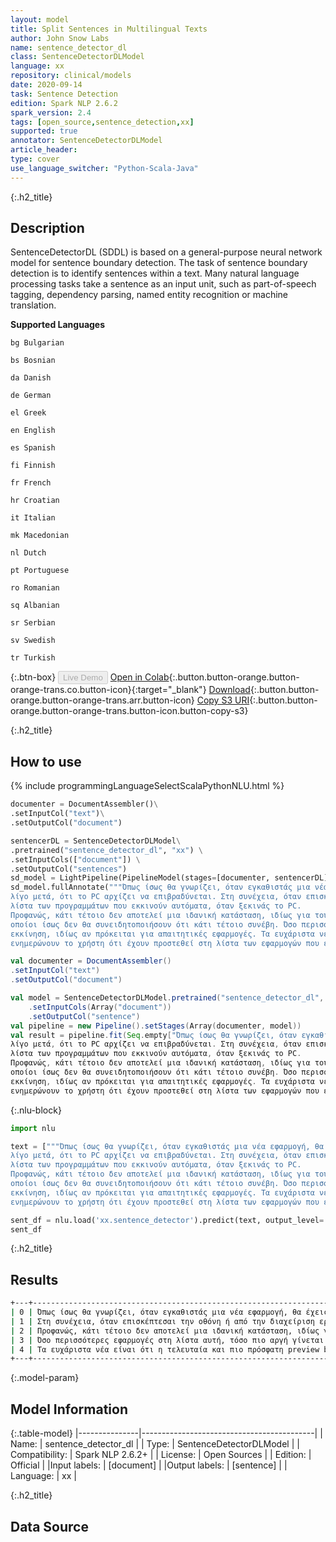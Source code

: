 ```yaml
---
layout: model
title: Split Sentences in Multilingual Texts
author: John Snow Labs
name: sentence_detector_dl
class: SentenceDetectorDLModel
language: xx
repository: clinical/models
date: 2020-09-14
task: Sentence Detection
edition: Spark NLP 2.6.2
spark_version: 2.4
tags: [open_source,sentence_detection,xx]
supported: true
annotator: SentenceDetectorDLModel
article_header:
type: cover
use_language_switcher: "Python-Scala-Java"
---
```


{:.h2_title}
## Description

SentenceDetectorDL (SDDL) is based on a general-purpose neural network model for sentence boundary detection. The task of sentence boundary detection is to identify sentences within a text. Many natural language processing tasks take a sentence as an input unit, such as part-of-speech tagging, dependency parsing, named entity recognition or machine translation.

**Supported Languages**

`bg Bulgarian`

`bs Bosnian`

`da Danish`

`de German`

`el Greek`

`en English`

`es Spanish`

`fi Finnish`

`fr French`

`hr Croatian`

`it Italian`

`mk Macedonian`

`nl Dutch`

`pt Portuguese`

`ro Romanian`

`sq Albanian`

`sr Serbian`

`sv Swedish`

`tr Turkish`



{:.btn-box}
<button class="button button-orange" disabled>Live Demo</button>
[Open in Colab](https://colab.research.google.com/github/JohnSnowLabs/spark-nlp-workshop/blob/master/tutorials/Certification_Trainings/Public/9.SentenceDetectorDL.ipynb){:.button.button-orange.button-orange-trans.co.button-icon}{:target="_blank"}
[Download](https://s3.amazonaws.com/auxdata.johnsnowlabs.com/models/sentence_detector_dl_xx_2.6.0_2.4_1600092755641.zip){:.button.button-orange.button-orange-trans.arr.button-icon}
[Copy S3 URI](s3://auxdata.johnsnowlabs.com/models/sentence_detector_dl_xx_2.6.0_2.4_1600092755641.zip){:.button.button-orange.button-orange-trans.button-icon.button-copy-s3}

{:.h2_title}
## How to use 
<div class="tabs-box" markdown="1">

{% include programmingLanguageSelectScalaPythonNLU.html %}

```python
documenter = DocumentAssembler()\
.setInputCol("text")\
.setOutputCol("document")

sentencerDL = SentenceDetectorDLModel\
.pretrained("sentence_detector_dl", "xx") \
.setInputCols(["document"]) \
.setOutputCol("sentences")
sd_model = LightPipeline(PipelineModel(stages=[documenter, sentencerDL]))
sd_model.fullAnnotate("""Όπως ίσως θα γνωρίζει, όταν εγκαθιστάς μια νέα εφαρμογή, θα έχεις διαπιστώσει 
λίγο μετά, ότι το PC αρχίζει να επιβραδύνεται. Στη συνέχεια, όταν επισκέπτεσαι την οθόνη ή από την διαχείριση εργασιών, θα διαπιστώσεις ότι η εν λόγω εφαρμογή έχει προστεθεί στη 
λίστα των προγραμμάτων που εκκινούν αυτόματα, όταν ξεκινάς το PC.
Προφανώς, κάτι τέτοιο δεν αποτελεί μια ιδανική κατάσταση, ιδίως για τους λιγότερο γνώστες, οι 
οποίοι ίσως δεν θα συνειδητοποιήσουν ότι κάτι τέτοιο συνέβη. Όσο περισσότερες εφαρμογές στη λίστα αυτή, τόσο πιο αργή γίνεται η 
εκκίνηση, ιδίως αν πρόκειται για απαιτητικές εφαρμογές. Τα ευχάριστα νέα είναι ότι η τελευταία και πιο πρόσφατη preview build της έκδοσης των Windows 10 που θα καταφθάσει στο πρώτο μισό του 2021, οι εφαρμογές θα 
ενημερώνουν το χρήστη ότι έχουν προστεθεί στη λίστα των εφαρμογών που εκκινούν μόλις ανοίγεις το PC.""")
```

```scala
val documenter = DocumentAssembler()
.setInputCol("text")
.setOutputCol("document")

val model = SentenceDetectorDLModel.pretrained("sentence_detector_dl", "xx")
	.setInputCols(Array("document"))
	.setOutputCol("sentence")
val pipeline = new Pipeline().setStages(Array(documenter, model))
val result = pipeline.fit(Seq.empty["Όπως ίσως θα γνωρίζει, όταν εγκαθιστάς μια νέα εφαρμογή, θα έχεις διαπιστώσει 
λίγο μετά, ότι το PC αρχίζει να επιβραδύνεται. Στη συνέχεια, όταν επισκέπτεσαι την οθόνη ή από την διαχείριση εργασιών, θα διαπιστώσεις ότι η εν λόγω εφαρμογή έχει προστεθεί στη 
λίστα των προγραμμάτων που εκκινούν αυτόματα, όταν ξεκινάς το PC.
Προφανώς, κάτι τέτοιο δεν αποτελεί μια ιδανική κατάσταση, ιδίως για τους λιγότερο γνώστες, οι 
οποίοι ίσως δεν θα συνειδητοποιήσουν ότι κάτι τέτοιο συνέβη. Όσο περισσότερες εφαρμογές στη λίστα αυτή, τόσο πιο αργή γίνεται η 
εκκίνηση, ιδίως αν πρόκειται για απαιτητικές εφαρμογές. Τα ευχάριστα νέα είναι ότι η τελευταία και πιο πρόσφατη preview build της έκδοσης των Windows 10 που θα καταφθάσει στο πρώτο μισό του 2021, οι εφαρμογές θα 
ενημερώνουν το χρήστη ότι έχουν προστεθεί στη λίστα των εφαρμογών που εκκινούν μόλις ανοίγεις το PC."].toDS.toDF("text")).transform(data)
```

{:.nlu-block}
```python
import nlu

text = ["""Όπως ίσως θα γνωρίζει, όταν εγκαθιστάς μια νέα εφαρμογή, θα έχεις διαπιστώσει 
λίγο μετά, ότι το PC αρχίζει να επιβραδύνεται. Στη συνέχεια, όταν επισκέπτεσαι την οθόνη ή από την διαχείριση εργασιών, θα διαπιστώσεις ότι η εν λόγω εφαρμογή έχει προστεθεί στη 
λίστα των προγραμμάτων που εκκινούν αυτόματα, όταν ξεκινάς το PC.
Προφανώς, κάτι τέτοιο δεν αποτελεί μια ιδανική κατάσταση, ιδίως για τους λιγότερο γνώστες, οι 
οποίοι ίσως δεν θα συνειδητοποιήσουν ότι κάτι τέτοιο συνέβη. Όσο περισσότερες εφαρμογές στη λίστα αυτή, τόσο πιο αργή γίνεται η 
εκκίνηση, ιδίως αν πρόκειται για απαιτητικές εφαρμογές. Τα ευχάριστα νέα είναι ότι η τελευταία και πιο πρόσφατη preview build της έκδοσης των Windows 10 που θα καταφθάσει στο πρώτο μισό του 2021, οι εφαρμογές θα 
ενημερώνουν το χρήστη ότι έχουν προστεθεί στη λίστα των εφαρμογών που εκκινούν μόλις ανοίγεις το PC."""]

sent_df = nlu.load('xx.sentence_detector').predict(text, output_level='sentence')
sent_df
```

</div>

{:.h2_title}
## Results 

```bash
+---+------------------------------------------------------------------------------------------------------------------------------------------------------------------------------------------------------------------------------------------------------------------+
| 0 | Όπως ίσως θα γνωρίζει, όταν εγκαθιστάς μια νέα εφαρμογή, θα έχεις διαπιστώσει λίγο μετά, ότι το PC αρχίζει να επιβραδύνεται.                                                                                                                                     |
| 1 | Στη συνέχεια, όταν επισκέπτεσαι την οθόνη ή από την διαχείριση εργασιών, θα διαπιστώσεις ότι η εν λόγω εφαρμογή έχει προστεθεί στη λίστα των προγραμμάτων που εκκινούν αυτόματα, όταν ξεκινάς το PC.                                                             |
| 2 | Προφανώς, κάτι τέτοιο δεν αποτελεί μια ιδανική κατάσταση, ιδίως για τους λιγότερο γνώστες, οι οποίοι ίσως δεν θα συνειδητοποιήσουν ότι κάτι τέτοιο συνέβη.                                                                                                       |
| 3 | Όσο περισσότερες εφαρμογές στη λίστα αυτή, τόσο πιο αργή γίνεται η εκκίνηση, ιδίως αν πρόκειται για απαιτητικές εφαρμογές.                                                                                                                                       |
| 4 | Τα ευχάριστα νέα είναι ότι η τελευταία και πιο πρόσφατη preview build της έκδοσης των Windows 10 που θα καταφθάσει στο πρώτο μισό του 2021, οι εφαρμογές θα ενημερώνουν το χρήστη ότι έχουν προστεθεί στη λίστα των εφαρμογών που εκκινούν μόλις ανοίγεις το PC. |
+---+------------------------------------------------------------------------------------------------------------------------------------------------------------------------------------------------------------------------------------------------------------------+
```

{:.model-param}
## Model Information

{:.table-model}
|---------------|-------------------------------------------|
| Name:          | sentence_detector_dl                      |
| Type:   | SentenceDetectorDLModel                      |
| Compatibility: | Spark NLP 2.6.2+                                     |
| License:       | Open Sources                                  |
| Edition:       | Official                                |
|Input labels:        | [document] |
|Output labels:       | [sentence]                                  |
| Language:      | xx                                        |


{:.h2_title}
## Data Source
